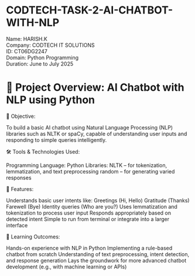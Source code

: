# CODTECH-TASK-2-AI-CHATBOT-WITH-NLP
Name: HARISH.K                                          
Company: CODTECH IT SOLUTIONS                                                         
ID: CT06DG2247                                                                 
Domain: Python Programming                                                                 
Duration: June to July 2025                                                          

# 🤖 Project Overview: AI Chatbot with NLP using Python
🎯 Objective:

To build a basic AI chatbot using Natural Language Processing (NLP) libraries such as NLTK or spaCy, capable of understanding user inputs and responding to simple queries intelligently.

🛠️ Tools & Technologies Used:

Programming Language: Python Libraries: NLTK – for tokenization, lemmatization, and text preprocessing random – for generating varied responses

🧠 Features:

Understands basic user intents like: Greetings (Hi, Hello) Gratitude (Thanks) Farewell (Bye) Identity queries (Who are you?) Uses lemmatization and tokenization to process user input Responds appropriately based on detected intent Simple to run from terminal or integrate into a larger interface

📌 Learning Outcomes:

Hands-on experience with NLP in Python Implementing a rule-based chatbot from scratch Understanding of text preprocessing, intent detection, and response generation Lays the groundwork for more advanced chatbot development (e.g., with machine learning or APIs)
